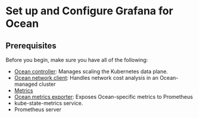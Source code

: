 <meta name="robots" content="noindex">

# Set up and Configure Grafana for Ocean

## Prerequisites

Before you begin, make sure you have all of the following:

* [Ocean controller](https://docs.spot.io/ocean/tutorials/ocean-controller-v2/): Manages scaling the Kubernetes data plane.
* [Ocean network client](https://docs.spot.io/ocean/tutorials/install-network-client-v2): Handles network cost analysis in an Ocean-managed cluster
* [Metrics](https://docs.spot.io/ocean/tools-and-integrations/prometheus/scrape)
* [Ocean metrics exporter](https://docs.spot.io/ocean/tools-and-integrations/prometheus/scrape?id=install-the-exporter): Exposes Ocean-specific metrics to Prometheus
* kube-state-metrics service.
* Prometheus server




